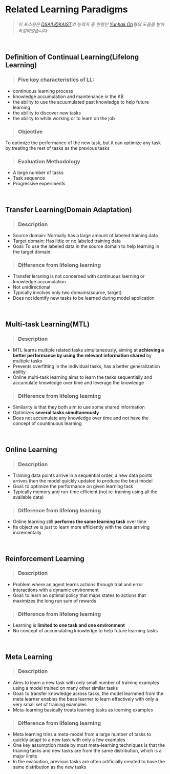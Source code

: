 
# Related Learning Paradigms

> _이 포스팅은 [DSAIL@KAIST](http://dsail.kaist.ac.kr/)의 능력자 중 한명인 [Yunhak Oh](https://yunhak0.github.io/)형의 도움을 받아 작성되었습니다_

<br/>

## Definition of Continual Learning(Lifelong Learning)
> ### Five key characteristics of LL:
* continuous learning process
* knowledge accumulation and maintenance in the KB
* the ability to use the acuumulated past knowledge to help future learning
* the ability to discover new tasks
* the ability to while working or to learn on the job

> ### Objective  
To optimize the performance of the new task, but it can optimize any task by treating the rest of tasks as the previous tasks

> ### Evaluation Methodology
* A large number of tasks
* Task sequence
* Progressive experiments

<br/>

## Transfer Learning(Domain Adaptation)
> ### Description
* Source domain: Normally has a large amount of labeled training data
* Target domain: Has little or no labeled training data
* Goal: To use the labeled data in the source domain to help learning in the target domain

> ### Difference from lifelong learning
* Transfer leraning is not concerned with continuous laerning or knowledge accumulation
* Not unidirectional
* Typically involves only two domains(source, target)
* Does not identify new tasks to be learned during model application

<br/>

## Multi-task Learning(MTL)
> ### Description
* MTL learns multiple related tasks simultaneously, aiming at **achieving a better performance by using the relevant information shared** by multiple tasks
* Prevents overfitting in the individual tasks, has a better generalization ability
* Online multi-task learning aims to learn the tasks sequentially and accumulate knowledge over time and leverage the knowledge

> ### Difference from lifelong learning
* Similarity is that they both aim to use some shared information 
* Optimizes **several tasks simultaneously**
* Does not accumulate any knowledge over time and not have the concept of countinuous learning

<br/>


## Online Learning
> ### Description
* Training data points arrive in a sequential order, a new data points arrives then the model quickly updated to produce the best model
* Goal: to optimize the performance on given learning task
* Typically memory and run-time efficient (not re-training using all the available data)

> ### Difference from lifelong learning
* Online learning still **performs the same learning task** over time
* Its objective is just to learn more efficiently with the data arriving incrementally

<br/>

## Reinforcement Learning
> ### Description
* Problem where an agent learns actions through trial and error interactions with a dynamic environment
* Goal: to learn an optimal policy that maps states to actions that maximizes the long run sum of rewards

> ### Difference from lifelong learning
* Learning is **limited to one task and one environment**
* No concept of accumulating knowledge to help future learning tasks

<br/>

## Meta Learning
> ### Description
* Aims to learn a new task with only small number of training examples using a model trained on many other similar tasks
* Goal: to transfer knowledge across tasks, the model learnmed from the meta learner enables the base learner to learn effectively with only a very small set of training examples
* Meta-learning basically treats learning tasks as learning examples

> ### Difference from lifelong learning
* Meta learning trins a meta-model from a large number of tasks to quickly adapt to a new task with only a few examples
* One key assumption made by most meta-learning techniques is that the trianing tasks and new tasks are from the same distribution, which is a major limits
* In the evaluation, previous tasks are often artificially created to have the same distribution as the new tasks

